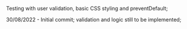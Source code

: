 Testing with user validation, basic CSS styling and preventDefault;

30/08/2022 - Initial commit; validation and logic still to be implemented;